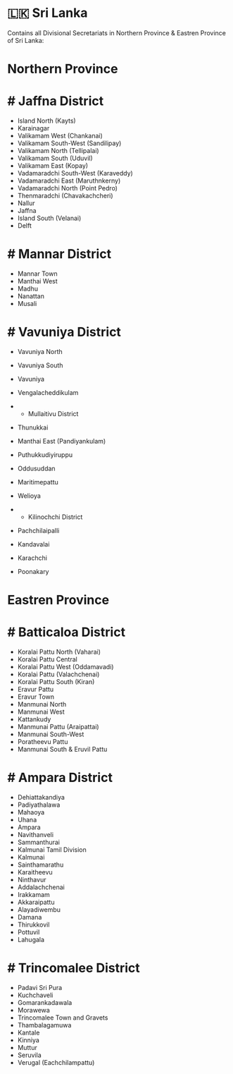 # 🇱🇰 Sri Lanka

Contains all Divisional Secretariats in Northern Province & Eastren Province of Sri Lanka:

# Northern Province

# # Jaffna District 

* Island North (Kayts)
* Karainagar
* Valikamam West (Chankanai)
* Valikamam South-West (Sandilipay)
* Valikamam North (Tellipalai)
* Valikamam South (Uduvil)
* Valikamam East (Kopay)
* Vadamaradchi South-West (Karaveddy)
* Vadamaradchi East (Maruthnkerny)
* Vadamaradchi North (Point Pedro)
* Thenmaradchi (Chavakachcheri)
* Nallur
* Jaffna
* Island South (Velanai)
* Delft

# # Mannar District

* Mannar Town
* Manthai West
* Madhu
* Nanattan
* Musali

# # Vavuniya District 

* Vavuniya North
* Vavuniya South
* Vavuniya
* Vengalacheddikulam

* * Mullaitivu District

* Thunukkai
* Manthai East (Pandiyankulam)
* Puthukkudiyiruppu
* Oddusuddan
* Maritimepattu
* Welioya

* * Kilinochchi District

* Pachchilaipalli
* Kandavalai
* Karachchi
* Poonakary

# Eastren Province


# # Batticaloa District

* Koralai Pattu North (Vaharai)
* Koralai Pattu Central
* Koralai Pattu West (Oddamavadi)
* Koralai Pattu (Valachchenai)
* Koralai Pattu South (Kiran)
* Eravur Pattu
* Eravur Town
* Manmunai North
* Manmunai West
* Kattankudy
* Manmunai Pattu (Araipattai)
* Manmunai South-West
* Poratheevu Pattu
* Manmunai South & Eruvil Pattu

# # Ampara District	

* Dehiattakandiya
* Padiyathalawa
* Mahaoya
* Uhana
* Ampara
* Navithanveli
* Sammanthurai
* Kalmunai Tamil Division
* Kalmunai
* Sainthamarathu
* Karaitheevu
* Ninthavur
* Addalachchenai
* Irakkamam
* Akkaraipattu
* Alayadiwembu
* Damana
* Thirukkovil
* Pottuvil
* Lahugala

# # Trincomalee District

* Padavi Sri Pura
* Kuchchaveli
* Gomarankadawala
* Morawewa
* Trincomalee Town and Gravets
* Thambalagamuwa
* Kantale
* Kinniya
* Muttur
* Seruvila
* Verugal (Eachchilampattu)
